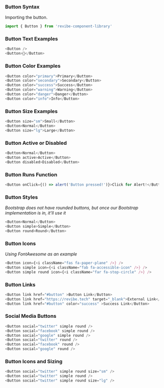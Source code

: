 ### Button Syntax

Importing the button.
```js static
import { Button } from 'revibe-component-library'
```

### Button Text Examples
```js padded
<Button />
<Button>🍕</Button>
```

### Button Color Examples
```js padded
<Button color="primary">Primary</Button>
<Button color="secondary">Secondary</Button>
<Button color="success">Success</Button>
<Button color="warning">Warning</Button>
<Button color="danger">Danger</Button>
<Button color="info">Info</Button>
```

### Button Size Examples
```js padded
<Button size="sm">Small</Button>
<Button>Normal</Button>
<Button size="lg">Large</Button>
```

### Button Active or Disabled
```js padded
<Button>Normal</Button>
<Button active>Active</Button>
<Button disabled>Disabled</Button>
```

### Button Runs Function
```js
<Button onClick={() => alert('Button pressed!')}>Click for Alert!</Button>
```

### Button Styles
*Bootstrap does not have rounded buttons, but once our Bootstrap implementation is in, it'll use it*
```js padded
<Button>Normal</Button>
<Button simple>Simple</Button>
<Button round>Round</Button>
```

### Button Icons
*Using FontAwesome as an example*
```js padded
<Button icon={<i className="fas fa-paper-plane" />} />
<Button simple icon={<i className="fab fa-accessible-icon" />} />
<Button simple round icon={<i className="far fa-stop-circle" />} />
```

### Button Links
```js padded
<Button link href="#button" >Button Link</Button>
<Button link href="https://revibe.tech" target="_blank">External Link</Button>
<Button link href="#button" color="success" >Success Link</Button>
```

### Social Media Buttons
```js padded
<Button social="twitter" simple round />
<Button social="facebook" simple round />
<Button social="google" simple round />
<Button social="twitter" round />
<Button social="facebook" round />
<Button social="google" round />
```

### Button Icons and Sizing
```js padded
<Button social="twitter" simple round size="sm" />
<Button social="twitter" simple round />
<Button social="twitter" simple round size="lg" />
```
